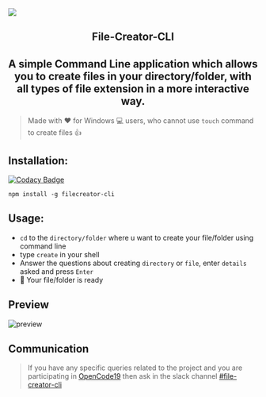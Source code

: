 <img src="https://user-images.githubusercontent.com/33368759/43454877-e622ecdc-94db-11e8-9e6f-cfcd8b32808a.png">
<h2 align="center">File-Creator-CLI</h2>
<h2 align="center">A simple Command Line application which allows you to create files in your directory/folder, with all types of file extension <bold>in a more interactive way.</bold></h2>

> Made with :heart: for Windows 💻  users, who cannot use `touch` command to create files :+1:

## Installation: 

[![Codacy Badge](https://api.codacy.com/project/badge/Grade/5a8dfbaeb7474564ac9bd4d39e0ba20b)](https://app.codacy.com/app/debck/File-Creator-CLI?utm_source=github.com&utm_medium=referral&utm_content=debck/File-Creator-CLI&utm_campaign=Badge_Grade_Settings)

` npm install -g filecreator-cli ` 

## Usage:
* `cd` to the `directory/folder` where u want to create your file/folder using command line
* type `create` in your shell
* Answer the questions about creating `directory` or `file`, 
  enter  `details` asked and press `Enter`
* :tada: Your file/folder is ready

## Preview

![preview](gif/usage.gif)

## Communication
> If you have any specific queries related to the project and you are participating in [OpenCode19](https://opencodeiiita.github.io/)
then ask in the slack channel [#file-creator-cli](https://opencodeiiita.slack.com/messages/CFBRTFFJN/)

